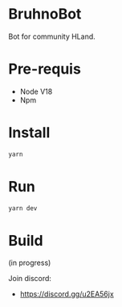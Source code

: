 # BruhnoBot

Bot for community HLand.

# Pre-requis
  - Node V18
  - Npm

# Install
```sh
yarn
```

# Run
```sh
yarn dev
```

# Build
(in progress)

Join discord:
  - https://discord.gg/u2EA56jx